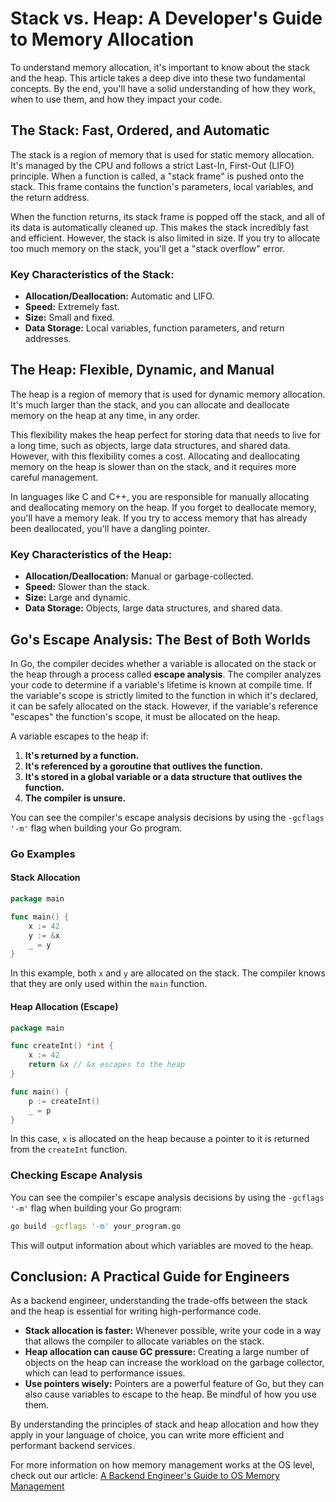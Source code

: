 # Stack vs. Heap: A Developer's Guide to Memory Allocation

To understand memory allocation, it's important to know about the stack and the heap. This article takes a deep dive into these two fundamental concepts. By the end, you'll have a solid understanding of how they work, when to use them, and how they impact your code.

## The Stack: Fast, Ordered, and Automatic

The stack is a region of memory that is used for static memory allocation. It's managed by the CPU and follows a strict Last-In, First-Out (LIFO) principle. When a function is called, a "stack frame" is pushed onto the stack. This frame contains the function's parameters, local variables, and the return address.

When the function returns, its stack frame is popped off the stack, and all of its data is automatically cleaned up. This makes the stack incredibly fast and efficient. However, the stack is also limited in size. If you try to allocate too much memory on the stack, you'll get a "stack overflow" error.

### Key Characteristics of the Stack:

*   **Allocation/Deallocation:** Automatic and LIFO.
*   **Speed:** Extremely fast.
*   **Size:** Small and fixed.
*   **Data Storage:** Local variables, function parameters, and return addresses.

## The Heap: Flexible, Dynamic, and Manual

The heap is a region of memory that is used for dynamic memory allocation. It's much larger than the stack, and you can allocate and deallocate memory on the heap at any time, in any order.

This flexibility makes the heap perfect for storing data that needs to live for a long time, such as objects, large data structures, and shared data. However, with this flexibility comes a cost. Allocating and deallocating memory on the heap is slower than on the stack, and it requires more careful management.

In languages like C and C++, you are responsible for manually allocating and deallocating memory on the heap. If you forget to deallocate memory, you'll have a memory leak. If you try to access memory that has already been deallocated, you'll have a dangling pointer.

### Key Characteristics of the Heap:

*   **Allocation/Deallocation:** Manual or garbage-collected.
*   **Speed:** Slower than the stack.
*   **Size:** Large and dynamic.
*   **Data Storage:** Objects, large data structures, and shared data.

## Go's Escape Analysis: The Best of Both Worlds

In Go, the compiler decides whether a variable is allocated on the stack or the heap through a process called **escape analysis**. The compiler analyzes your code to determine if a variable's lifetime is known at compile time. If the variable's scope is strictly limited to the function in which it's declared, it can be safely allocated on the stack. However, if the variable's reference "escapes" the function's scope, it must be allocated on the heap.

A variable escapes to the heap if:

1.  **It's returned by a function.**
2.  **It's referenced by a goroutine that outlives the function.**
3.  **It's stored in a global variable or a data structure that outlives the function.**
4.  **The compiler is unsure.**

You can see the compiler's escape analysis decisions by using the `-gcflags '-m'` flag when building your Go program.

### Go Examples

#### Stack Allocation

```go
package main

func main() {
    x := 42
    y := &x
    _ = y
}
```

In this example, both `x` and `y` are allocated on the stack. The compiler knows that they are only used within the `main` function.

#### Heap Allocation (Escape)

```go
package main

func createInt() *int {
    x := 42
    return &x // &x escapes to the heap
}

func main() {
    p := createInt()
    _ = p
}
```

In this case, `x` is allocated on the heap because a pointer to it is returned from the `createInt` function.

### Checking Escape Analysis

You can see the compiler's escape analysis decisions by using the `-gcflags '-m'` flag when building your Go program:

```bash
go build -gcflags '-m' your_program.go
```

This will output information about which variables are moved to the heap.

## Conclusion: A Practical Guide for Engineers

As a backend engineer, understanding the trade-offs between the stack and the heap is essential for writing high-performance code.

*   **Stack allocation is faster:** Whenever possible, write your code in a way that allows the compiler to allocate variables on the stack.
*   **Heap allocation can cause GC pressure:** Creating a large number of objects on the heap can increase the workload on the garbage collector, which can lead to performance issues.
*   **Use pointers wisely:** Pointers are a powerful feature of Go, but they can also cause variables to escape to the heap. Be mindful of how you use them.

By understanding the principles of stack and heap allocation and how they apply in your language of choice, you can write more efficient and performant backend services.

For more information on how memory management works at the OS level, check out our article: [A Backend Engineer's Guide to OS Memory Management](./OSMemoryManagement.md)